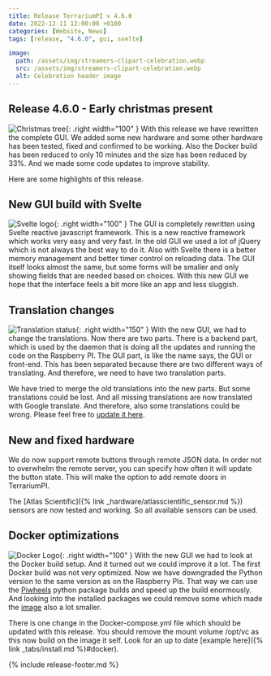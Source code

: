 ```yaml
---
title: Release TerrariumPI v 4.6.0
date: 2022-12-11 12:00:00 +0100
categories: [Website, News]
tags: [release, "4.6.0", gui, svelte]

image:
  path: /assets/img/streamers-clipart-celebration.webp
  src: /assets/img/streamers-clipart-celebration.webp
  alt: Celebration header image
---
```


## Release 4.6.0 - Early christmas present

![Christmas tree](/assets/img/Christmas.png){: .right width="100" }
With this release we have rewritten the complete GUI. We added some new hardware and some other hardware has been tested, fixed and confirmed to be working. Also the Docker build has been reduced to only 10 minutes and the size has been reduced by 33%. And we made some code updates to improve stability.

Here are some highlights of this release.

## New GUI build with Svelte

![Svelte logo](/assets/img/SvelteLogo.png){: .right width="100" }
The GUI is completely rewritten using Svelte reactive javascript framework. This is a new reactive framework which works very easy and very fast. In the old GUI we used a lot of jQuery which is not always the best way to do it. Also with Svelte there is a better memory management and better timer control on reloading data. The GUI itself looks almost the same, but some forms will be smaller and only showing fields that are needed based on choices. With this new GUI we hope that the interface feels a bit more like an app and less sluggish.

## Translation changes

![Translation status](https://weblate.theyosh.nl/widgets/terrariumpi/-/multi-auto.svg){: .right width="150" }
With the new GUI, we had to change the translations. Now there are two parts. There is a backend part, which is used by the daemon that is doing all the updates and running the code on the Raspberry PI. The GUI part, is like the name says, the GUI or front-end. This has been separated because there are two different ways of translating. And therefore, we need to have two translation parts.

We have tried to merge the old translations into the new parts. But some translations could be lost. And all missing translations are now translated with Google translate. And therefore, also some translations could be wrong. Please feel free to [update it here](https://weblate.theyosh.nl/engage/terrariumpi/).

## New and fixed hardware

We do now support remote buttons through remote JSON data. In order not to overwhelm the remote server, you can specify how often it will update the button state. This will make the option to add remote doors in TerrariumPI.

The [Atlas Scientific]({% link _hardware/atlasscientific_sensor.md %}) sensors are now tested and working. So all available sensors can be used.

## Docker optimizations

![Docker Logo](/assets/img/DockerLogo.webp){: .right width="100" }
With the new GUI we had to look at the Docker build setup. And it turned out we could improve it a lot. The first Docker build was not very optimized. Now we have downgraded the Python version to the same version as on the Raspberry PIs. That way we can use the [Piwheels](https://piwheels.org/) python package builds and speed up the build enormously. And looking into the installed packages we could remove some which made the [image](https://hub.docker.com/r/theyosh/terrariumpi) also a lot smaller.

There is one change in the Docker-compose.yml file which should be updated with this release. You should remove the mount volume /opt/vc as this now build on the image it self. Look for an up to date [example here]({% link _tabs/install.md %}#docker).

{% include release-footer.md %}
